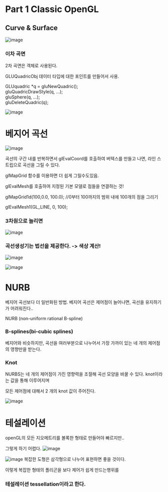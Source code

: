 
# Part 1 Classic OpenGL
## Curve & Surface

![image](https://github.com/user-attachments/assets/7c5f0325-cd22-439e-9633-af81e3b98ee0)
### 이차 곡면
2차 곡면은 객체로 사용된다.

GLUQuadricObj 데이터 타입에 대한 포인트를 만들어서 사용.

GLUquadric *q = gluNewQuadric();   
gluQuadricDrawStyle(q,  …);        
gluSphere(q, …);                   
gluDeleteQuadric(q);               

![image](https://github.com/user-attachments/assets/395e6fc1-8ff2-46d3-a2e2-5cc7e65a0d6b)


# 베지어 곡선

![image](https://github.com/user-attachments/assets/91c8c211-70be-4e57-9a3c-78a097e47bfe)




곡선의 구간 내를 반복하면서 glEvalCoord를 호출하여 버텍스를 만들고 나면,
라인 스트립으로 곡선을 그릴 수 있다.


glMapGrid 함수를 이용하면 더 쉽게 그릴수도있음.

glEvalMesh를 호출하여 지정된 기본 모델로 점들을 연결하는 것!

glMapGrid1d(100,0.0, 100.0); //0부터 100까지의 범위 내에 100개의 점을 그리기

glEvalMesh1(GL_LINE, 0, 100);

### 3차원으로 늘리면
![image](https://github.com/user-attachments/assets/f69affe5-97ed-422e-9583-c945cf8d1e2a)

### 곡선생성기는 법선을 제공한다. -> 색상 계산!
![image](https://github.com/user-attachments/assets/7ed97f51-ed95-40fe-9915-75ebf1f08d95)


![image](https://github.com/user-attachments/assets/86f62d6e-681d-4e9f-a098-e8fa51371655)

# NURB
베지어 곡선보다 더 일반화된 방법.
베지어 곡선은 제어점이 늘어나면, 곡선을 유지하기가 어려워진다..

NURB (non-uniform rational B-spline)

### B-splines(bi-cubic splines)
베지어와 비슷하지만, 곡선을 여러부분으로 나누어서 가장 가까이 있는 네 개의 제어점의 영향만을 받는다.

### Knot
NURBS는 네 개의 제어점이 가진 영향력을 조절해 곡선 모양을 바꿀 수 있다.
knot이라는 값을 통해 이루어지며

모든 제어점에 대해서 2 개의 knot 값이 주어진다.

 ![image](https://github.com/user-attachments/assets/0672e3dc-58b8-4077-8196-f0ad914e4d96)



# 테설레이션
openGL의 모든 지오메트리를 볼록한 형태로 만들어야 빠르지만..

그렇게 하기 어렵다.
![image](https://github.com/user-attachments/assets/57a333a5-8d2c-40be-bf49-c64e3488a583)




![image](https://github.com/user-attachments/assets/b18a9f34-fe14-4b78-95e6-3e4620776a37)
복잡한 도형은 삼각형으로 나누어 표현하면 좋을 것이다.


이렇게 복잡한 형태의 폴리곤을 보다 제어가 쉽게 만드는행위를
### 테설레이션 tessellation이라고 한다.


